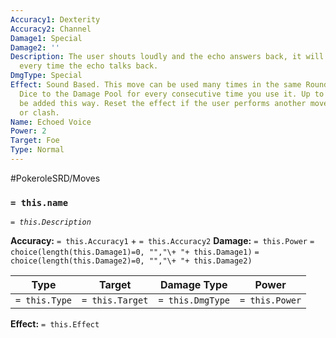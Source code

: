 ```yaml
---
Accuracy1: Dexterity
Accuracy2: Channel
Damage1: Special
Damage2: ''
Description: The user shouts loudly and the echo answers back, it will yell louder
  every time the echo talks back.
DmgType: Special
Effect: Sound Based. This move can be used many times in the same Round. Add 1 Extra
  Dice to the Damage Pool for every consecutive time you use it. Up to 8 dice may
  be added this way. Reset the effect if the user performs another move, evasion,
  or clash.
Name: Echoed Voice
Power: 2
Target: Foe
Type: Normal
---
```


#PokeroleSRD/Moves

### `= this.name` 
*`= this.Description`*

**Accuracy:** `= this.Accuracy1` + `= this.Accuracy2`
**Damage:** `= this.Power` `= choice(length(this.Damage1)=0, "","\+ "+ this.Damage1)` `= choice(length(this.Damage2)=0, "","\+ "+ this.Damage2)`

| Type          | Target          | Damage Type          | Power          |
| ------------- | --------------- | ---------------- | -------------- |
| `= this.Type` | `= this.Target` | `= this.DmgType` | `= this.Power` | 

**Effect:** `= this.Effect`